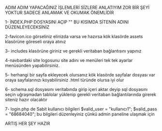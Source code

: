 ADIM ADIM YAPACAĞINIZ İŞLEMLERİ SİZLERE ANLATIYIM ZOR BİR ŞEYİ YOKTUR SADECE ANLAMAK VE OKUMAK ÖNEMLİDİR

	

1- İNDEX.PHP DOSYASINI AÇIP "<title>SİTENİN ADI BURAYA GİRİLECEK</title>" BU KISIMDA SİTENİN ADINI DÜZENLEYECEKSİNİZ

2-favicon.ico görseliniz elinizda varsa ve hazırsa kök klasörde assets klasörüne göreseli oraya atınız

3- includes klasörüne giriniz ve gerekli veritaban bağlantısını yapınız

4-navbardaki site logosunu site adını ve menüleri tek tek ayarlar menüsünden yapabilirsiniz.

5- herhangi bir sayfa ekleyecek olursanız kök klasörde sayfalar dosyası var oraya sayfalarınızı 
koyabilirsiniz .html türünde olursa iyi olur 

6- schema.sql dosyasını veritabında girip içeri aktar deyip sql dosyasını seçin uğraşmadan 
tablolar yüklenip gerekli veritaban bağlantılarında girerek siteniz hazır olacaktır

7- login.php de 
Sabit kullanıcı bilgileri
    $valid_user = "kullanıcı1";
    $valid_pass = "68684040";
bu bilgileri düzenleyiniz çünkü admin paneline ulaşmak için 





ARTIŞ HER ŞEY HAZIR 
